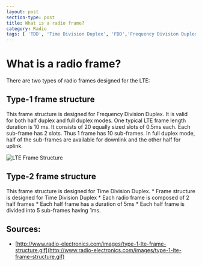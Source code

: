 ```yaml
---
layout: post
section-type: post
title: What is a radio frame? 
category: Radio
tags: [ 'TDD', 'Time Division Duplex', 'FDD','Frequency Division Duplex', 'LTE' ]
---
```


# What is a radio frame? 

There are two types of radio frames designed for the LTE: 

## Type-1 frame structure 

This frame structure is designed for Frequency Division Duplex. It is valid for both half duplex and full duplex modes. One typical LTE frame length duration is 10 ms. It consists of 20 equally sized slots of 0.5ms each. Each sub-frame has 2 slots. Thus 1 frame has 10 sub-frames. In full duplex mode, half of the sub-frames are available for downlink and the other half for uplink. 

<p align=center>

![LTE Frame Structure](http://www.radio-electronics.com/images/type-1-lte-frame-structure.gif)

</p>

## Type-2 frame structure 

This frame structure is designed for Time Division Duplex.
    * Frame structure is designed for Time Division Duplex
    * Each radio frame is composed of 2 half frames 
    * Each half frame has a duration of 5ms 
        * Each half frame is divided into 5 sub-frames having 1ms.

## Sources: 

* [http://www.radio-electronics.com/images/type-1-lte-frame-structure.gif](http://www.radio-electronics.com/images/type-1-lte-frame-structure.gif)
